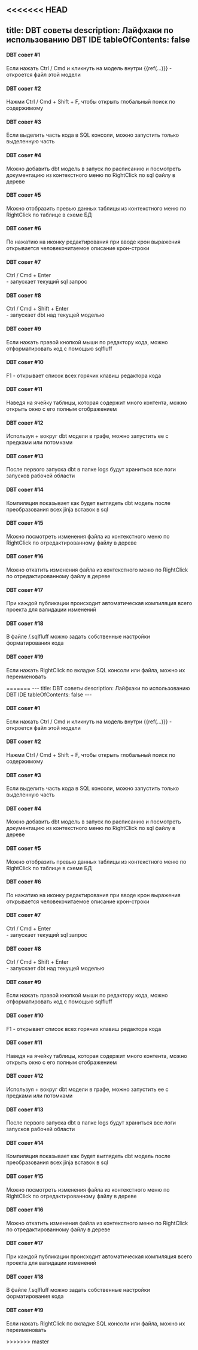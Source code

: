 <<<<<<< HEAD
---
title: DBT советы
description: Лайфхаки по использованию DBT IDE
tableOfContents: false
---

<div class='w-full grid grid-cols-1 gap-2'>

<div class="border border-neutral/20 rounded-lg p-4 w-full flex flex-col gap-2">
		<h4 class="border-b border-neutral/10 pb-2 flex items-center gap-1">
			DBT совет #1
		</h4>
		<p class="text-neutral/80">
            Если нажать <span class="py-0.5 px-1.5 bg-base-200 rounded-md border border-neutral/5">Ctrl / Cmd</span> и кликнуть на модель внутри <span class="text-primary">{{ref(...)}}</span> - откроется файл этой модели
        </p>
</div>


<div class="border border-neutral/20 rounded-lg p-4 w-full flex flex-col gap-2">
		<h4 class="border-b border-neutral/10 pb-2 flex items-center gap-1">
			DBT совет #2
		</h4>
		<p class="text-neutral/80">
            Нажми <span class="py-0.5 px-1.5 bg-base-200 rounded-md border border-neutral/5">Ctrl / Cmd</span> + <span class="py-0.5 px-1.5 bg-base-200 rounded-md border border-neutral/5">Shift</span> + <span class="py-0.5 px-1.5 bg-base-200 rounded-md border border-neutral/5">F</span>, чтобы открыть глобальный поиск по содержимому
        </p>
</div>


<div class="border border-neutral/20 rounded-lg p-4 w-full flex flex-col gap-2">
		<h4 class="border-b border-neutral/10 pb-2 flex items-center gap-1">
			DBT совет #3
		</h4>
		<p class="text-neutral/80">
            Если выделить часть кода в <span class="text-primary">SQL консоли</span>, можно запустить только выделенную часть
        </p>
</div>


<div class="border border-neutral/20 rounded-lg p-4 w-full flex flex-col gap-2">
		<h4 class="border-b border-neutral/10 pb-2 flex items-center gap-1">
			DBT совет #4
		</h4>
		<p class="text-neutral/80">
            Можно добавить dbt модель в запуск по расписанию и посмотреть документацию из контекстного меню по <span class="py-0.5 px-1.5 bg-base-200 rounded-md border border-neutral/5">RightClick</span> по sql файлу в дереве
        </p>
</div>


<div class="border border-neutral/20 rounded-lg p-4 w-full flex flex-col gap-2">
		<h4 class="border-b border-neutral/10 pb-2 flex items-center gap-1">
			DBT совет #5
		</h4>
		<p class="text-neutral/80">
            Можно отобразить превью данных таблицы из контекстного меню по <span class="py-0.5 px-1.5 bg-base-200 rounded-md border border-neutral/5">RightClick</span> по таблице в схеме БД
        </p>
</div>


<div class="border border-neutral/20 rounded-lg p-4 w-full flex flex-col gap-2">
		<h4 class="border-b border-neutral/10 pb-2 flex items-center gap-1">
			DBT совет #6
		</h4>
		<p class="text-neutral/80">
            По нажатию на иконку редактирования при вводе крон выражения открывается человекочитаемое описание крон-строки
        </p>
</div>


<div class="border border-neutral/20 rounded-lg p-4 w-full flex flex-col gap-2">
		<h4 class="border-b border-neutral/10 pb-2 flex items-center gap-1">
			DBT совет #7
		</h4>
		<p class="text-neutral/80">
            <span class="py-0.5 px-1.5 bg-base-200 rounded-md border border-neutral/5">Ctrl / Cmd</span> + <span class="py-0.5 px-1.5 bg-base-200 rounded-md border border-neutral/5">Enter</span><br/> - запускает текущий sql запрос
        </p>
</div>


<div class="border border-neutral/20 rounded-lg p-4 w-full flex flex-col gap-2">
		<h4 class="border-b border-neutral/10 pb-2 flex items-center gap-1">
			DBT совет #8
		</h4>
		<p class="text-neutral/80">
            <span class="py-0.5 px-1.5 bg-base-200 rounded-md border border-neutral/5">Ctrl / Cmd</span> + <span class="py-0.5 px-1.5 bg-base-200 rounded-md border border-neutral/5">Shift</span> + <span class="py-0.5 px-1.5 bg-base-200 rounded-md border border-neutral/5">Enter</span> <br/> - запускает dbt над текущей моделью
        </p>
</div>


<div class="border border-neutral/20 rounded-lg p-4 w-full flex flex-col gap-2">
		<h4 class="border-b border-neutral/10 pb-2 flex items-center gap-1">
			DBT совет #9
		</h4>
		<p class="text-neutral/80">
            Если нажать правой кнопкой мыши по редактору кода, можно отформатировать код с помощью <span class="text-primary">sqlfluff</span>
        </p>
</div>


<div class="border border-neutral/20 rounded-lg p-4 w-full flex flex-col gap-2">
		<h4 class="border-b border-neutral/10 pb-2 flex items-center gap-1">
			DBT совет #10
		</h4>
		<p class="text-neutral/80">
            <span class="py-0.5 px-1.5 bg-base-200 rounded-md border border-neutral/5">F1</span> - открывает список всех горячих клавиш редактора кода
        </p>
</div>


<div class="border border-neutral/20 rounded-lg p-4 w-full flex flex-col gap-2">
		<h4 class="border-b border-neutral/10 pb-2 flex items-center gap-1">
			DBT совет #11
		</h4>
		<p class="text-neutral/80">
            Наведя на ячейку таблицы, которая содержит много контента, можно открыть окно с его полным отображением
        </p>
</div>


<div class="border border-neutral/20 rounded-lg p-4 w-full flex flex-col gap-2">
		<h4 class="border-b border-neutral/10 pb-2 flex items-center gap-1">
			DBT совет #12
		</h4>
		<p class="text-neutral/80">
            Используя  <span class="border px-1.5 rounded-full text-xl">+</span>  вокруг dbt модели в графе, можно запустить ее с предками или потомками
        </p>
</div>


<div class="border border-neutral/20 rounded-lg p-4 w-full flex flex-col gap-2">
		<h4 class="border-b border-neutral/10 pb-2 flex items-center gap-1">
			DBT совет #13
		</h4>
		<p class="text-neutral/80">
            После первого запуска dbt в папке <span class="text-primary">logs</span> будут храниться все логи запусков рабочей области
        </p>
</div>


<div class="border border-neutral/20 rounded-lg p-4 w-full flex flex-col gap-2">
		<h4 class="border-b border-neutral/10 pb-2 flex items-center gap-1">
			DBT совет #14
		</h4>
		<p class="text-neutral/80">
            <span class="text-primary">Компиляция</span> показывает как будет выглядеть dbt модель после преобразования всех jinja вставок в sql
        </p>
</div>


<div class="border border-neutral/20 rounded-lg p-4 w-full flex flex-col gap-2">
		<h4 class="border-b border-neutral/10 pb-2 flex items-center gap-1">
			DBT совет #15
		</h4>
		<p class="text-neutral/80">
            Можно посмотреть изменения файла из контекстного меню по <span class="py-0.5 px-1.5 bg-base-200 rounded-md border border-neutral/5">RightClick</span> по отредактированному файлу в дереве
        </p>
</div>


<div class="border border-neutral/20 rounded-lg p-4 w-full flex flex-col gap-2">
		<h4 class="border-b border-neutral/10 pb-2 flex items-center gap-1">
			DBT совет #16
		</h4>
		<p class="text-neutral/80">
            Можно откатить изменения файла из контекстного меню по <span class="py-0.5 px-1.5 bg-base-200 rounded-md border border-neutral/5">RightClick</span> по отредактированному файлу в дереве
        </p>
</div>


<div class="border border-neutral/20 rounded-lg p-4 w-full flex flex-col gap-2">
		<h4 class="border-b border-neutral/10 pb-2 flex items-center gap-1">
			DBT совет #17
		</h4>
		<p class="text-neutral/80">
            При каждой публикации происходит автоматическая <span class="text-primary">компиляция</span> всего проекта для валидации изменений
        </p>
</div>


<div class="border border-neutral/20 rounded-lg p-4 w-full flex flex-col gap-2">
		<h4 class="border-b border-neutral/10 pb-2 flex items-center gap-1">
			DBT совет #18
		</h4>
		<p class="text-neutral/80">
            В файле <span class="text-primary">/.sqlfluff</span> можно задать собственные настройки форматирования кода
        </p>
</div>


<div class="border border-neutral/20 rounded-lg p-4 w-full flex flex-col gap-2">
		<h4 class="border-b border-neutral/10 pb-2 flex items-center gap-1">
			DBT совет #19
		</h4>
		<p class="text-neutral/80">
            Если нажать <span class="py-0.5 px-1.5 bg-base-200 rounded-md border border-neutral/5">RightClick</span> по вкладке SQL консоли или файла, можно их переименовать
        </p>
</div>
=======
---
title: DBT советы
description: Лайфхаки по использованию DBT IDE
tableOfContents: false
---

<div class='w-full grid grid-cols-1 gap-2'>

<div class="border border-neutral/20 rounded-lg p-4 w-full flex flex-col gap-2">
		<h4 class="border-b border-neutral/10 pb-2 flex items-center gap-1">
			DBT совет #1
		</h4>
		<p class="text-neutral/80">
            Если нажать <span class="py-0.5 px-1.5 bg-base-200 rounded-md border border-neutral/5">Ctrl / Cmd</span> и кликнуть на модель внутри <span class="text-primary">{{ref(...)}}</span> - откроется файл этой модели
        </p>
</div>


<div class="border border-neutral/20 rounded-lg p-4 w-full flex flex-col gap-2">
		<h4 class="border-b border-neutral/10 pb-2 flex items-center gap-1">
			DBT совет #2
		</h4>
		<p class="text-neutral/80">
            Нажми <span class="py-0.5 px-1.5 bg-base-200 rounded-md border border-neutral/5">Ctrl / Cmd</span> + <span class="py-0.5 px-1.5 bg-base-200 rounded-md border border-neutral/5">Shift</span> + <span class="py-0.5 px-1.5 bg-base-200 rounded-md border border-neutral/5">F</span>, чтобы открыть глобальный поиск по содержимому
        </p>
</div>


<div class="border border-neutral/20 rounded-lg p-4 w-full flex flex-col gap-2">
		<h4 class="border-b border-neutral/10 pb-2 flex items-center gap-1">
			DBT совет #3
		</h4>
		<p class="text-neutral/80">
            Если выделить часть кода в <span class="text-primary">SQL консоли</span>, можно запустить только выделенную часть
        </p>
</div>


<div class="border border-neutral/20 rounded-lg p-4 w-full flex flex-col gap-2">
		<h4 class="border-b border-neutral/10 pb-2 flex items-center gap-1">
			DBT совет #4
		</h4>
		<p class="text-neutral/80">
            Можно добавить dbt модель в запуск по расписанию и посмотреть документацию из контекстного меню по <span class="py-0.5 px-1.5 bg-base-200 rounded-md border border-neutral/5">RightClick</span> по sql файлу в дереве
        </p>
</div>


<div class="border border-neutral/20 rounded-lg p-4 w-full flex flex-col gap-2">
		<h4 class="border-b border-neutral/10 pb-2 flex items-center gap-1">
			DBT совет #5
		</h4>
		<p class="text-neutral/80">
            Можно отобразить превью данных таблицы из контекстного меню по <span class="py-0.5 px-1.5 bg-base-200 rounded-md border border-neutral/5">RightClick</span> по таблице в схеме БД
        </p>
</div>


<div class="border border-neutral/20 rounded-lg p-4 w-full flex flex-col gap-2">
		<h4 class="border-b border-neutral/10 pb-2 flex items-center gap-1">
			DBT совет #6
		</h4>
		<p class="text-neutral/80">
            По нажатию на иконку редактирования при вводе крон выражения открывается человекочитаемое описание крон-строки
        </p>
</div>


<div class="border border-neutral/20 rounded-lg p-4 w-full flex flex-col gap-2">
		<h4 class="border-b border-neutral/10 pb-2 flex items-center gap-1">
			DBT совет #7
		</h4>
		<p class="text-neutral/80">
            <span class="py-0.5 px-1.5 bg-base-200 rounded-md border border-neutral/5">Ctrl / Cmd</span> + <span class="py-0.5 px-1.5 bg-base-200 rounded-md border border-neutral/5">Enter</span><br/> - запускает текущий sql запрос
        </p>
</div>


<div class="border border-neutral/20 rounded-lg p-4 w-full flex flex-col gap-2">
		<h4 class="border-b border-neutral/10 pb-2 flex items-center gap-1">
			DBT совет #8
		</h4>
		<p class="text-neutral/80">
            <span class="py-0.5 px-1.5 bg-base-200 rounded-md border border-neutral/5">Ctrl / Cmd</span> + <span class="py-0.5 px-1.5 bg-base-200 rounded-md border border-neutral/5">Shift</span> + <span class="py-0.5 px-1.5 bg-base-200 rounded-md border border-neutral/5">Enter</span> <br/> - запускает dbt над текущей моделью
        </p>
</div>


<div class="border border-neutral/20 rounded-lg p-4 w-full flex flex-col gap-2">
		<h4 class="border-b border-neutral/10 pb-2 flex items-center gap-1">
			DBT совет #9
		</h4>
		<p class="text-neutral/80">
            Если нажать правой кнопкой мыши по редактору кода, можно отформатировать код с помощью <span class="text-primary">sqlfluff</span>
        </p>
</div>


<div class="border border-neutral/20 rounded-lg p-4 w-full flex flex-col gap-2">
		<h4 class="border-b border-neutral/10 pb-2 flex items-center gap-1">
			DBT совет #10
		</h4>
		<p class="text-neutral/80">
            <span class="py-0.5 px-1.5 bg-base-200 rounded-md border border-neutral/5">F1</span> - открывает список всех горячих клавиш редактора кода
        </p>
</div>


<div class="border border-neutral/20 rounded-lg p-4 w-full flex flex-col gap-2">
		<h4 class="border-b border-neutral/10 pb-2 flex items-center gap-1">
			DBT совет #11
		</h4>
		<p class="text-neutral/80">
            Наведя на ячейку таблицы, которая содержит много контента, можно открыть окно с его полным отображением
        </p>
</div>


<div class="border border-neutral/20 rounded-lg p-4 w-full flex flex-col gap-2">
		<h4 class="border-b border-neutral/10 pb-2 flex items-center gap-1">
			DBT совет #12
		</h4>
		<p class="text-neutral/80">
            Используя  <span class="border px-1.5 rounded-full text-xl">+</span>  вокруг dbt модели в графе, можно запустить ее с предками или потомками
        </p>
</div>


<div class="border border-neutral/20 rounded-lg p-4 w-full flex flex-col gap-2">
		<h4 class="border-b border-neutral/10 pb-2 flex items-center gap-1">
			DBT совет #13
		</h4>
		<p class="text-neutral/80">
            После первого запуска dbt в папке <span class="text-primary">logs</span> будут храниться все логи запусков рабочей области
        </p>
</div>


<div class="border border-neutral/20 rounded-lg p-4 w-full flex flex-col gap-2">
		<h4 class="border-b border-neutral/10 pb-2 flex items-center gap-1">
			DBT совет #14
		</h4>
		<p class="text-neutral/80">
            <span class="text-primary">Компиляция</span> показывает как будет выглядеть dbt модель после преобразования всех jinja вставок в sql
        </p>
</div>


<div class="border border-neutral/20 rounded-lg p-4 w-full flex flex-col gap-2">
		<h4 class="border-b border-neutral/10 pb-2 flex items-center gap-1">
			DBT совет #15
		</h4>
		<p class="text-neutral/80">
            Можно посмотреть изменения файла из контекстного меню по <span class="py-0.5 px-1.5 bg-base-200 rounded-md border border-neutral/5">RightClick</span> по отредактированному файлу в дереве
        </p>
</div>


<div class="border border-neutral/20 rounded-lg p-4 w-full flex flex-col gap-2">
		<h4 class="border-b border-neutral/10 pb-2 flex items-center gap-1">
			DBT совет #16
		</h4>
		<p class="text-neutral/80">
            Можно откатить изменения файла из контекстного меню по <span class="py-0.5 px-1.5 bg-base-200 rounded-md border border-neutral/5">RightClick</span> по отредактированному файлу в дереве
        </p>
</div>


<div class="border border-neutral/20 rounded-lg p-4 w-full flex flex-col gap-2">
		<h4 class="border-b border-neutral/10 pb-2 flex items-center gap-1">
			DBT совет #17
		</h4>
		<p class="text-neutral/80">
            При каждой публикации происходит автоматическая <span class="text-primary">компиляция</span> всего проекта для валидации изменений
        </p>
</div>


<div class="border border-neutral/20 rounded-lg p-4 w-full flex flex-col gap-2">
		<h4 class="border-b border-neutral/10 pb-2 flex items-center gap-1">
			DBT совет #18
		</h4>
		<p class="text-neutral/80">
            В файле <span class="text-primary">/.sqlfluff</span> можно задать собственные настройки форматирования кода
        </p>
</div>


<div class="border border-neutral/20 rounded-lg p-4 w-full flex flex-col gap-2">
		<h4 class="border-b border-neutral/10 pb-2 flex items-center gap-1">
			DBT совет #19
		</h4>
		<p class="text-neutral/80">
            Если нажать <span class="py-0.5 px-1.5 bg-base-200 rounded-md border border-neutral/5">RightClick</span> по вкладке SQL консоли или файла, можно их переименовать
        </p>
</div>
>>>>>>> master
</div>